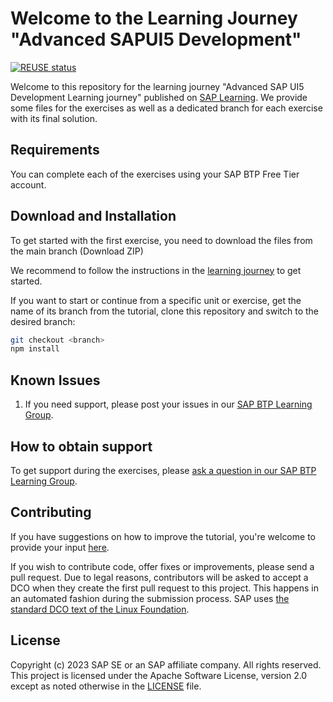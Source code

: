 # Welcome to the Learning Journey "Advanced SAPUI5 Development"
[![REUSE status](https://api.reuse.software/badge/github.com/SAP-samples/sapui5-development-advanced-learning-journey)](https://api.reuse.software/info/github.com/SAP-samples/sapui5-development-advanced-learning-journey)

Welcome to this repository for the learning journey "Advanced SAP UI5 Development Learning journey" published on [SAP Learning](https://learning.sap.com/learning-journey/). We provide some files for the exercises as well as a dedicated branch for each exercise with its final solution.

## Requirements
You can complete each of the exercises using your SAP BTP Free Tier account.

## Download and Installation

To get started with the first exercise, you need to download the files from the main branch (Download ZIP)

We recommend to follow the instructions in the [learning journey](https://learning.sap.com/learning-journey/advanced-sapui5-development-learning-journey) to get started.

If you want to start or continue from a specific unit or exercise, get the name of its branch from the tutorial, clone this repository and switch to the desired branch:

```sh
git checkout <branch>
npm install
```

## Known Issues


1. If you need support, please post your issues in our [SAP BTP Learning Group](https://groups.community.sap.com/t5/sap-btp-learning/gh-p/SAP-BTP-Learning).

## How to obtain support

To get support during the exercises, please [ask a question in our SAP BTP Learning Group](https://groups.community.sap.com/t5/sap-btp-learning/gh-p/sapui5-development).

## Contributing
If you have suggestions on how to improve the tutorial, you're welcome to provide your input [here](https://github.com/SAP-samples/sapui5-development-advanced-learning-journey).

If you wish to contribute code, offer fixes or improvements, please send a pull request. Due to legal reasons, contributors will be asked to accept a DCO when they create the first pull request to this project. This happens in an automated fashion during the submission process. SAP uses [the standard DCO text of the Linux Foundation](https://developercertificate.org/).

## License
Copyright (c) 2023 SAP SE or an SAP affiliate company. All rights reserved. This project is licensed under the Apache Software License, version 2.0 except as noted otherwise in the [LICENSE](LICENSES/Apache-2.0.txt) file.
